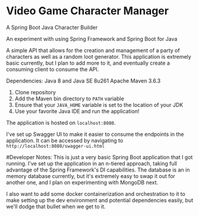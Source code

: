 # Video Game Character Manager
A Spring Boot Java Character Builder

An experiment with using Spring Framework and Spring Boot for Java

A simple API that allows for the creation and management of a party of characters as well as a random loot generator.
This application is extremely basic currently, but I plan to add more to it, and eventually create a consuming client to consume the API.

Dependencies:
Java 8 and Java SE 8u261
Apache Maven 3.6.3

1. Clone repository
1. Add the Maven bin directory to `PATH` variable
1. Ensure that your `JAVA_HOME` variable is set to the location of your JDK
1. Use your favorite Java IDE and run the application!

The application is hosted on `localhost:8080`.

I've set up Swagger UI to make it easier to consume the endpoints in the application. It can be accessed by navigating to `http://localhost:8080/swagger-ui.html`

#Developer Notes:
This is just a very basic Spring Boot application that I got running. I've set up the application in an n-tiered approach, taking full advantage of the Spring Framework's DI capabilities. 
The database is an in memory database currently, but it's extremely easy to swap it out for another one, and I plan on experimenting with MongoDB next.

I also want to add some docker containerization and orchestration to it to make setting up the dev environment and potential dependencies easily, but we'll dodge that bullet when we get to it.
